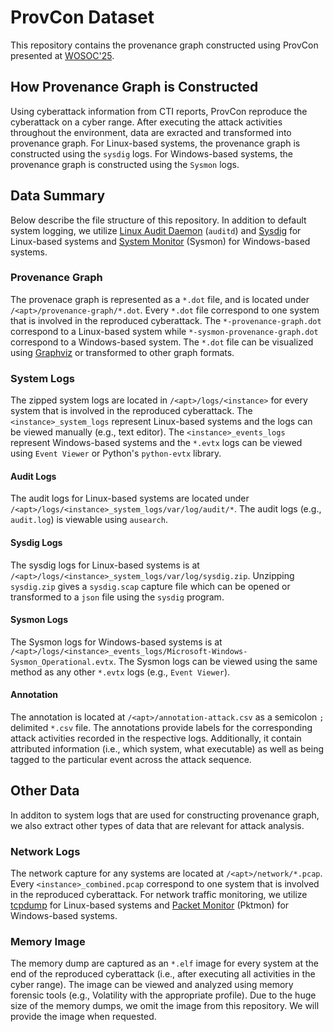 # ProvCon Dataset
This repository contains the provenance graph constructed using ProvCon presented at [WOSOC'25](https://www.ndss-symposium.org/ndss-paper/auto-draft-549/).

## How Provenance Graph is Constructed
Using cyberattack information from CTI reports, ProvCon reproduce the cyberattack on a cyber range. After executing the attack activities throughout the environment, data are exracted and transformed into provenance graph. For Linux-based systems, the provenance graph is constructed using the `sysdig` logs. For Windows-based systems, the provenance graph is constructed using the `Sysmon` logs.

## Data Summary

Below describe the file structure of this repository. In addition to default system logging, we utilize [Linux Audit Daemon](https://linux.die.net/man/8/auditd) (`auditd`) and [Sysdig](https://github.com/draios/sysdig) for Linux-based systems and [System Monitor](https://learn.microsoft.com/en-us/sysinternals/downloads/sysmon) (Sysmon) for Windows-based systems.

### Provenance Graph
The provenace graph is represented as a `*.dot` file, and is located under `/<apt>/provenance-graph/*.dot`. Every `*.dot` file correspond to one system that is involved in the reproduced cyberattack. The `*-provenance-graph.dot` correspond to a Linux-based system while `*-sysmon-provenance-graph.dot` correspond to a Windows-based system. The `*.dot` file can be visualized using [Graphviz](https://graphviz.org/) or transformed to other graph formats.

### System Logs
The zipped system logs are located in `/<apt>/logs/<instance>` for every system that is involved in the reproduced cyberattack. The `<instance>_system_logs` represent Linux-based systems and the logs can be viewed manually (e.g., text editor). The `<instance>_events_logs` represent Windows-based systems and the `*.evtx` logs can be viewed using `Event Viewer` or Python's `python-evtx` library.

#### Audit Logs
The audit logs for Linux-based systems are located under `/<apt>/logs/<instance>_system_logs/var/log/audit/*`. The audit logs (e.g., `audit.log`) is viewable using `ausearch`.

#### Sysdig Logs
The sysdig logs for Linux-based systems is at `/<apt>/logs/<instance>_system_logs/var/log/sysdig.zip`. Unzipping `sysdig.zip` gives a `sysdig.scap` capture file which can be opened or transformed to a `json` file using the `sysdig` program.

#### Sysmon Logs
The Sysmon logs for Windows-based systems is at `/<apt>/logs/<instance>_events_logs/Microsoft-Windows-Sysmon_Operational.evtx`. The Sysmon logs can be viewed using the same method as any other `*.evtx` logs (e.g., `Event Viewer`).

#### Annotation
The annotation is located at `/<apt>/annotation-attack.csv` as a semicolon `;` delimited `*.csv` file. The annotations provide labels for the corresponding attack activities recorded in the respective logs. Additionally, it contain attributed information (i.e., which system, what executable) as well as being tagged to the particular event across the attack sequence.

## Other Data
In additon to system logs that are used for constructing provenance graph, we also extract other types of data that are relevant for attack analysis.

### Network Logs
The network capture for any systems are located at `/<apt>/network/*.pcap`. Every `<instance>_combined.pcap` correspond to one system that is involved in the reproduced cyberattack. For network traffic monitoring, we utilize [tcpdump](https://www.tcpdump.org/) for Linux-based systems and [Packet Monitor](https://learn.microsoft.com/en-us/windows-server/networking/technologies/pktmon/pktmon) (Pktmon) for Windows-based systems.

### Memory Image
The memory dump are captured as an `*.elf` image for every system at the end of the reproduced cyberattack (i.e., after executing all activities in the cyber range). The image can be viewed and analyzed using memory forensic tools (e.g., Volatility with the appropriate profile). Due to the huge size of the memory dumps, we omit the image from this repository. We will provide the image when requested.
